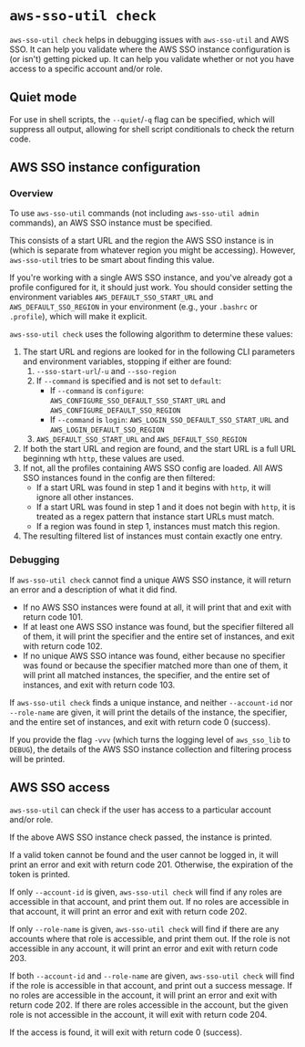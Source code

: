 # `aws-sso-util check`

`aws-sso-util check` helps in debugging issues with `aws-sso-util` and AWS SSO.
It can help you validate where the AWS SSO instance configuration is (or isn't) getting picked up.
It can help you validate whether or not you have access to a specific account and/or role.

## Quiet mode

For use in shell scripts, the `--quiet`/`-q` flag can be specified, which will suppress all output, allowing for shell script conditionals to check the return code.

## AWS SSO instance configuration

### Overview

To use `aws-sso-util` commands (not including `aws-sso-util admin` commands), an AWS SSO instance must be specified.

This consists of a start URL and the region the AWS SSO instance is in (which is separate from whatever region you might be accessing).
However, `aws-sso-util` tries to be smart about finding this value.

If you're working with a single AWS SSO instance, and you've already got a profile configured for it, it should just work.
You should consider setting the environment variables `AWS_DEFAULT_SSO_START_URL` and `AWS_DEFAULT_SSO_REGION` in your environment (e.g., your `.bashrc` or `.profile`), which will make it explicit.

`aws-sso-util check` uses the following algorithm to determine these values:
1. The start URL and regions are looked for in the following CLI parameters and environment variables, stopping if either are found:
    1. `--sso-start-url`/`-u` and `--sso-region`
    2. If `--command` is specified and is not set to `default`:
        * If `--command` is `configure`: `AWS_CONFIGURE_SSO_DEFAULT_SSO_START_URL` and `AWS_CONFIGURE_DEFAULT_SSO_REGION`
        * If `--command` is `login`: `AWS_LOGIN_SSO_DEFAULT_SSO_START_URL` and `AWS_LOGIN_DEFAULT_SSO_REGION`
    3. `AWS_DEFAULT_SSO_START_URL` and `AWS_DEFAULT_SSO_REGION`
2. If both the start URL and region are found, and the start URL is a full URL beginning wth `http`, these values are used.
3. If not, all the profiles containing AWS SSO config are loaded. All AWS SSO instances found in the config are then filtered:
    * If a start URL was found in step 1 and it begins with `http`, it will ignore all other instances.
    * If a start URL was found in step 1 and it does not begin with `http`, it is treated as a regex pattern that instance start URLs must match.
    * If a region was found in step 1, instances must match this region.
4. The resulting filtered list of instances must contain exactly one entry.

### Debugging
If `aws-sso-util check` cannot find a unique AWS SSO instance, it will return an error and a description of what it did find.

* If no AWS SSO instances were found at all, it will print that and exit with return code 101.
* If at least one AWS SSO instance was found, but the specifier filtered all of them, it will print the specifier and the entire set of instances, and exit with return code 102.
* If no unique AWS SSO intance was found, either because no specifier was found or because the specifier matched more than one of them, it will print all matched instances, the specifier, and the entire set of instances, and exit with return code 103.

If `aws-sso-util check` finds a unique instance, and neither `--account-id` nor `--role-name` are given, it will print the details of the instance, the specifier, and the entire set of instances, and exit with return code 0 (success).

If you provide the flag `-vvv` (which turns the logging level of `aws_sso_lib` to `DEBUG`), the details of the AWS SSO instance collection and filtering process will be printed.

## AWS SSO access

`aws-sso-util` can check if the user has access to a particular account and/or role.

If the above AWS SSO instance check passed, the instance is printed.

If a valid token cannot be found and the user cannot be logged in, it will print an error and exit with return code 201.
Otherwise, the expiration of the token is printed.

If only `--account-id` is given, `aws-sso-util check` will find if any roles are accessible in that account, and print them out.
If no roles are accessible in that account, it will print an error and exit with return code 202.

If only `--role-name` is given, `aws-sso-util check` will find if there are any accounts where that role is accessible, and print them out.
If the role is not accessible in any account, it will print an error and exit with return code 203.

If both `--account-id` and `--role-name` are given, `aws-sso-util check` will find if the role is accessible in that account, and print out a success message.
If no roles are accessible in the account, it will print an error and exit with return code 202.
If there are roles accessible in the account, but the given role is not accessible in the account, it will exit with return code 204.

If the access is found, it will exit with return code 0 (success).
